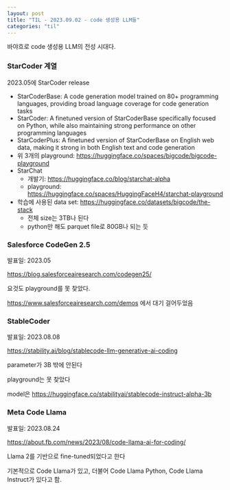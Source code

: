 ```yaml
---
layout: post
title: "TIL - 2023.09.02 - code 생성용 LLM들"
categories: "til"
---
```


바야흐로 code 생성용 LLM의 전성 시대다.

### StarCoder 계열

2023.05에 StarCoder release

- StarCoderBase: A code generation model trained on 80+ programming languages, providing broad language coverage for code generation tasks
- StarCoder: A finetuned version of StarCoderBase specifically focused on Python, while also maintaining strong performance on other programming languages
- StarCoderPlus: A finetuned version of StarCoderBase on English web data, making it strong in both English text and code generation
- 위 3개의 playground: https://huggingface.co/spaces/bigcode/bigcode-playground
- StarChat
  - 개발기: https://huggingface.co/blog/starchat-alpha
  - playground: https://huggingface.co/spaces/HuggingFaceH4/starchat-playground
- 학습에 사용된 data set: https://huggingface.co/datasets/bigcode/the-stack
  - 전체 size는 3TB나 된다
  - python만 해도 parquet file로 80GB나 되는 듯

### Salesforce CodeGen 2.5

발표일: 2023.05

https://blog.salesforceairesearch.com/codegen25/

요것도 playground를 못 찾았다.

https://www.salesforceairesearch.com/demos 에서 대기 걸어두었음

### StableCoder

발표일: 2023.08.08

https://stability.ai/blog/stablecode-llm-generative-ai-coding

parameter가 3B 밖에 안된다

playground는 못 찾았다

model은 https://huggingface.co/stabilityai/stablecode-instruct-alpha-3b

### Meta Code Llama

발표일: 2023.08.24

https://about.fb.com/news/2023/08/code-llama-ai-for-coding/

Llama 2를 기반으로 fine-tuned되었다고 한다

기본적으로 Code Llama가 있고, 더불어 Code Llama Python, Code Llama Instruct가 있다고 함.

